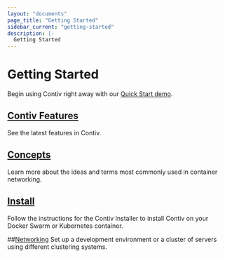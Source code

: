 ```yaml
---
layout: "documents"
page_title: "Getting Started"
sidebar_current: "getting-started"
description: |-
  Getting Started
---
```


# Getting Started
Begin using Contiv right away with our [Quick Start demo](/documents/gettingStarted/networking/quickstart.html). 

## [Contiv Features](documents/networking/features.html)
See the latest features in Contiv.

## [Concepts](documents/networking/concepts.html)
Learn more about the ideas and terms most commonly used in container networking.

## [Install](https://github.com/contiv/install/releases)
Follow the instructions for the Contiv Installer to install Contiv on your Docker Swarm or Kubernetes container.

##[Networking](documents/networking/)
Set up a development environment or a cluster of servers using different clustering systems.


